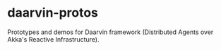 daarvin-protos
==============

Prototypes and demos for Daarvin framework (Distributed Agents over Akka's Reactive Infrastructure).